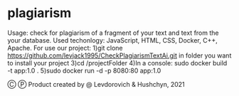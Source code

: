 # plagiarism
Usage: check for plagiarism of a fragment of your text and text from the your database.
Used techonlogy: JavaScript, HTML, CSS, Docker, C++, Apache.
For use our project:
1)git clone https://github.com/levjack1995/CheckPlagiarismTextAi.git in folder you want to install your project
3)cd /projectFolder
4)In a console: sudo docker build -t app:1.0 .
5)sudo docker run -d -p 8080:80 app:1.0 

Ⓒ Ⓟ Product created by @ Levdorovich & Hushchyn, 2021
